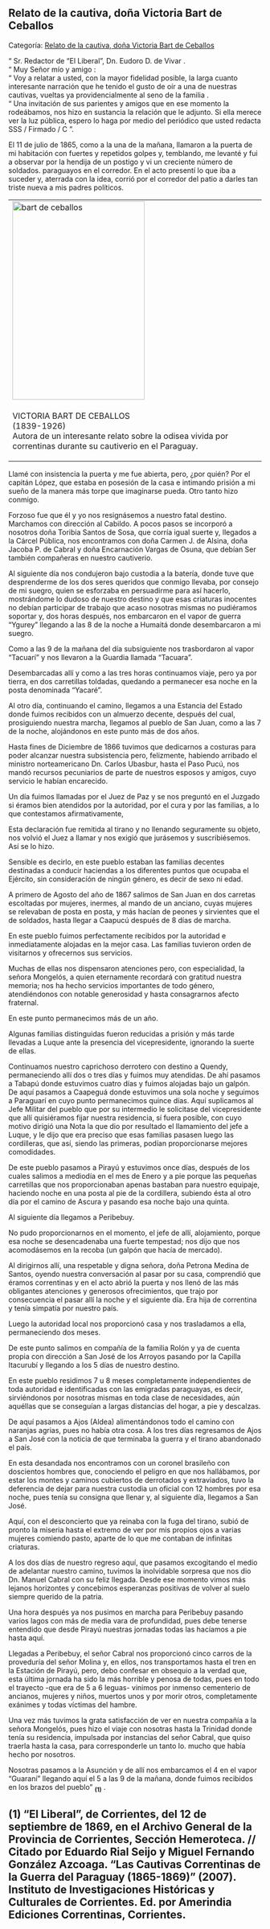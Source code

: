 ## Relato de la cautiva, doña Victoria Bart de Ceballos

Categoría: [Relato de la cautiva, doña Victoria Bart de Ceballos](http://descubrircorrientes.com.ar/2012/index.php/3791-historia-desde-1814-hasta-la-guerra-de-la-triple-alianza/de-lagrana-a-lopez-soto-1862-1868-corrientes-y-la-guerra-del-paraguay/corrientes-bajo-fuego/captura-y-cautiverio-de-mujeres-correntinas/relato-de-la-cautiva-dona-victoria-bart-de-ceballos)

“ Sr. Redactor de “El Liberal”, Dn. Eudoro D. de Vivar .  
“ Muy Señor mío y amigo :  
“ Voy a relatar a usted, con la mayor fidelidad posible, la larga cuanto interesante narración que he tenido el gusto de oír a una de nuestras cautivas, vueltas ya providencialmente al seno de la familia .  
“ Una invitación de sus parientes y amigos que en ese momento la rodeábamos, nos hizo en sustancia la relación que le adjunto. Si ella merece ver la luz pública, espero lo haga por medio del periódico que usted redacta SSS / Firmado / C ”.

El 11 de julio de 1865, como a la una de la mañana, llamaron a la puerta de mi habitación con fuertes y repetidos golpes y, temblando, me levanté y fui a observar por la hendija de un postigo y vi un creciente número de soldados. paraguayos en el corredor. En el acto presentí lo que iba a suceder y, aterrada con la idea, corrió por el corredor del patio a darles tan triste nueva a mis padres políticos.

<table><tbody><tr><td><img src="http://descubrircorrientes.com.ar/2012/index.php/3791-historia-desde-1814-hasta-la-guerra-de-la-triple-alianza/de-lagrana-a-lopez-soto-1862-1868-corrientes-y-la-guerra-del-paraguay/corrientes-bajo-fuego/captura-y-cautiverio-de-mujeres-correntinas/images/fotos_de_historia_regional/bart%20de%20ceballos.png" width="263" height="395" alt="bart de ceballos"></td></tr><tr><td><p><span><span><span><span>VICTORIA BART DE CEBALLOS</span></span></span></span><br><span><span><span><span>(1839-1926)</span></span></span></span><br><span><span><span><span>Autora de un interesante relato sobre la odisea vivida por correntinas durante su cautiverio en el Paraguay.</span></span></span></span></p></td></tr></tbody></table>

Llamé con insistencia la puerta y me fue abierta, pero, ¿por quién? Por el capitán López, que estaba en posesión de la casa e intimando prisión a mi sueño de la manera más torpe que imaginarse pueda. Otro tanto hizo conmigo.

Forzoso fue que él y yo nos resignásemos a nuestro fatal destino. Marchamos con dirección al Cabildo. A pocos pasos se incorporó a nosotros doña Toribia Santos de Sosa, que corría igual suerte y, llegados a la Cárcel Pública, nos encontramos con doña Carmen J. de Alsina, doña Jacoba P. de Cabral y doña Encarnación Vargas de Osuna, que debían Ser también compañeras en nuestro cautiverio.

Al siguiente día nos condujeron bajo custodia a la batería, donde tuve que desprenderme de los dos seres queridos que conmigo llevaba, por consejo de mi suegro, quien se esforzaba en persuadirme para así hacerlo, mostrándome lo dudoso de nuestro destino y que esas criaturas inocentes no debían participar de trabajo que acaso nosotras mismas no pudiéramos soportar y, dos horas después, nos embarcaron en el vapor de guerra “Ygurey” llegando a las 8 de la noche a Humaitá donde desembarcaron a mi suegro.

Como a las 9 de la mañana del día subsiguiente nos trasbordaron al vapor “Tacuarí” y nos llevaron a la Guardia llamada “Tacuara”.

Desembarcadas allí y como a las tres horas continuamos viaje, pero ya por tierra, en dos carretillas toldadas, quedando a permanecer esa noche en la posta denominada “Yacaré”.

Al otro día, continuando el camino, llegamos a una Estancia del Estado donde fuimos recibidos con un almuerzo decente, después del cual, prosiguiendo nuestra marcha, llegamos al pueblo de San Juan, como a las 7 de la noche, alojándonos en este punto más de dos años.

Hasta fines de Diciembre de 1866 tuvimos que dedicarnos a costuras para poder alcanzar nuestra subsistencia pero, felizmente, habiendo arribado el ministro norteamericano Dn. Carlos Ubasbur, hasta el Paso Pucú, nos mandó recursos pecuniarios de parte de nuestros esposos y amigos, cuyo servicio le habían encarecido.

Un día fuimos llamadas por el Juez de Paz y se nos preguntó en el Juzgado si éramos bien atendidos por la autoridad, por el cura y por las familias, a lo que contestamos afirmativamente,

Esta declaración fue remitida al tirano y no llenando seguramente su objeto, nos volvió el Juez a llamar y nos exigió que jurásemos y suscribiésemos. Así se lo hizo.

Sensible es decirlo, en este pueblo estaban las familias decentes destinadas a conducir haciendas a los diferentes puntos que ocupaba el Ejército, sin consideracíón de ningún género, es decir de sexo ni edad.

A primero de Agosto del año de 1867 salimos de San Juan en dos carretas escoltadas por mujeres, inermes, al mando de un anciano, cuyas mujeres se relevaban de posta en posta, y más hacían de peones y sirvientes que el de soldados, hasta llegar a Caapucú después de 8 días de marcha.

En este pueblo fuimos perfectamente recibidos por la autoridad e inmediatamente alojadas en la mejor casa. Las familias tuvieron orden de visitarnos y ofrecernos sus servicios.

Muchas de ellas nos dispensaron atenciones pero, con especialidad, la señora Mongelós, a quien eternamente recordará con gratitud nuestra memoria; nos ha hecho servicios importantes de todo género, atendiéndonos con notable generosidad y hasta consagrarnos afecto fraternal.

En este punto permanecimos más de un año.

Algunas familias distinguidas fueron reducidas a prisión y más tarde llevadas a Luque ante la presencia del vicepresidente, ignorando la suerte de ellas.

Continuamos nuestro caprichoso derrotero con destino a Quendy, permaneciendo allí dos o tres días y fuimos muy atendidas. De ahí pasamos a Tabapú donde estuvimos cuatro días y fuimos alojadas bajo un galpón.  
De aquí pasamos a Caapeguá donde estuvimos una sola noche y seguimos a Paraguarí en cuyo punto permanecimos quince días. Aquí suplicamos al Jefe Militar del pueblo que por su intermedio le solicitase del vicepresidente que allí quisiéramos fijar nuestra residencia, sí fuera posible, con cuyo motivo dirigió una Nota la que dio por resultado el llamamiento del jefe a Luque, y le dijo que era preciso que esas familias pasasen luego las cordilleras, que así, siendo las primeras, podían proporcionarse mejores comodidades.

De este pueblo pasamos a Pirayú y estuvimos once días, después de los cuales salimos a mediodía en el mes de Enero y a pie porque las pequeñas carretillas que nos proporcionaban apenas bastaban para nuestro equipaje, haciendo noche en una posta al pie de la cordillera, subiendo ésta al otro día por el camino de Ascura y pasando esa noche bajo una quinta.

Al siguiente día llegamos a Peribebuy.

No pudo proporcionarnos en el momento, el jefe de allí, alojamiento, porque esa noche se desencadenaba una fuerte tempestad; nos dijo que nos acomodásemos en la recoba (un galpón que hacía de mercado).

Al dirigirnos allí, una respetable y digna señora, doña Petrona Medina de Santos, oyendo nuestra conversación al pasar por su casa, comprendió que éramos correntinas y en el acto abrió la puerta y nos llenó de las más obligantes atenciones y generosos ofrecimientos, que trajo por consecuencia el pasar allí la noche y el siguiente día. Era hija de correntina y tenía simpatía por nuestro país.

Luego la autoridad local nos proporcionó casa y nos trasladamos a ella, permaneciendo dos meses.

De este punto salimos en compañía de la familia Rolón y ya de cuenta propia con dirección a San José de los Arroyos pasando por la Capilla Itacurubí y llegando a los 5 días de nuestro destino.

En este pueblo residimos 7 u 8 meses completamente independientes de toda autoridad e identificadas con las emigradas paraguayas, es decir, sirviéndonos por nosotras mismas en toda clase de necesidades, aún aquéllas que se conseguían a largas distancias del hogar, a pie y descalzas.

De aquí pasamos a Ajos (Aldea) alimentándonos todo el camino con naranjas agrias, pues no había otra cosa. A los tres días regresamos de Ajos a San José con la noticia de que terminaba la guerra y el tirano abandonado el país.

En esta desandada nos encontramos con un coronel brasileño con doscientos hombres que, conociendo el peligro en que nos hallábamos, por estar los montes y caminos cubiertos de derrotados y extraviados, tuvo la deferencia de dejar para nuestra custodia un oficial con 12 hombres por esa noche, pues tenía su consigna que llenar y, al siguiente día, llegamos a San José.

Aquí, con el desconcierto que ya reinaba con la fuga del tirano, subió de pronto la miseria hasta el extremo de ver por mis propios ojos a varias mujeres comiendo pasto, aparte de lo que me contaban de infinitas criaturas.

A los dos días de nuestro regreso aquí, que pasamos excogitando el medio de adelantar nuestro camino, tuvimos la inolvidable sorpresa que nos dio Dn. Manuel Cabral con su feliz llegada. Desde ese momento vimos más lejanos horizontes y concebimos esperanzas positivas de volver al suelo siempre querido de la patria.

Una hora después ya nos pusimos en marcha para Peribebuy pasando varios lagos con más de media vara de profundidad, pues debe tenerse entendido que desde Pirayú nuestras jornadas todas las hacíamos a pie hasta aquí.

Llegadas a Peribebuy, el señor Cabral nos proporcionó cinco carros de la proveduría del señor Molina y, en ellos, nos transportamos hasta el tren en la Estación de Pirayú, pero, debo confesar en obsequio a la verdad que, esta última jornada ha sido la más horrible y penosa de todas, pues en todo el trayecto -que era de 5 a 6 leguas- vinimos por inmenso cementerio de ancianos, mujeres y niños, muertos unos y por morir otros, completamente exánimes y todas víctimas del hambre.

Una vez más tuvimos la grata satisfacción de ver en nuestra compañía a la señora Mongelós, pues hizo el viaje con nosotras hasta la Trinidad donde tenía su residencia, impulsada por instancias del señor Cabral, que quiso traerla hasta la casa, para corresponderle un tanto lo. mucho que había hecho por nosotros.

Nosotras pasamos a la Asunción y de allí nos embarcamos el 4 en el vapor “Guaraní” llegando aquí el 5 a las 9 de la mañana, donde fuimos recibidos en los brazos del pueblo” <sub><strong><span><span>(1)</span></span></strong></sub> .

## **(1)** “El Liberal”, de Corrientes, del 12 de septiembre de 1869, en el Archivo General de la Provincia de Corrientes, Sección Hemeroteca. // Citado por Eduardo Rial Seijo y Miguel Fernando González Azcoaga. “Las Cautivas Correntinas de la Guerra del Paraguay (1865-1869)” (2007). Instituto de Investigaciones Históricas y Culturales de Corrientes. Ed. por Amerindia Ediciones Correntinas, Corrientes.